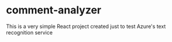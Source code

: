 # comment-analyzer
This is a very simple React project created just to test Azure's text recognition service
